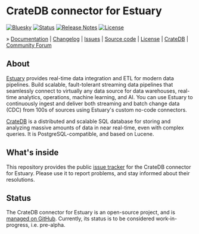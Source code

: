 # CrateDB connector for Estuary

[![Bluesky][badge-bluesky]][target-bluesky]
[![Status][badge-status]][target-project]
[![Release Notes][badge-release-notes]][target-release-notes]
[![License][badge-license]][target-license]

» [Documentation]
| [Changelog]
| [Issues]
| [Source code]
| [License]
| [CrateDB]
| [Community Forum]

## About

[Estuary] provides real-time data integration and ETL for modern data pipelines.
Build scalable, fault-tolerant streaming data pipelines that seamlessly connect
to virtually any data source for data warehouses, real-time analytics,
operations, machine learning, and AI. You can use Estuary to continuously ingest
and deliver both streaming and batch change data (CDC) from 100s of sources
using Estuary's custom no-code connectors.

[CrateDB] is a distributed and scalable SQL database for storing and analyzing
massive amounts of data in near real-time, even with complex queries. It is
PostgreSQL-compatible, and based on Lucene.

## What's inside

This repository provides the public [issue tracker] for the CrateDB connector for
Estuary. Please use it to report problems, and stay informed about their resolutions.

## Status

The CrateDB connector for Estuary is an open-source project, and is
[managed on GitHub]. Currently, its status is to be considered
work-in-progress, i.e. pre-alpha.


[CrateDB]: https://cratedb.com/database
[Estuary]: https://estuary.dev/
[issue tracker]: https://github.com/crate/cratedb-estuary/issues

[Changelog]: https://github.com/estuary/connectors/blob/main/materialize-cratedb/CHANGELOG.md
[Community Forum]: https://community.cratedb.com/
[Documentation]: https://estuary.dev/destination/cratedb/
[Issues]: https://github.com/crate/cratedb-estuary/issues
[License]: https://github.com/crate/cratedb-estuary/blob/main/LICENSE
[managed on GitHub]: https://github.com/estuary/connectors/tree/main/materialize-cratedb
[Source code]: https://github.com/estuary/connectors/tree/main/materialize-cratedb

[badge-bluesky]: https://img.shields.io/badge/Bluesky-0285FF?logo=bluesky&logoColor=fff&label=Follow%20%40CrateDB
[badge-issues]: https://img.shields.io/github/issues/crate/cratedb-estuary
[badge-license]: https://img.shields.io/github/license/crate/cratedb-estuary
[badge-release-notes]: https://img.shields.io/badge/Release%20Notes-v0.0.0-blue
[badge-status]: https://img.shields.io/badge/status-pre--alpha-orange
[target-bluesky]: https://bsky.app/search?q=cratedb
[target-license]: https://github.com/crate/cratedb-estuary/blob/main/LICENSE
[target-project]: https://github.com/crate/cratedb-estuary
[target-release-notes]: https://github.com/estuary/connectors/blob/main/materialize-cratedb/CHANGELOG.md
